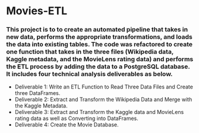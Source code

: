 # Movies-ETL

### This project is to to create an automated pipeline that takes in new data, performs the appropriate transformations, and loads the data into existing tables. The code was refactored to create one function that takes in the three files (Wikipedia data, Kaggle metadata, and the MovieLens rating data) and performs the ETL process by adding the data to a PostgreSQL database. It includes four technical analysis deliverables as below.
- Deliverable 1: Write an ETL Function to Read Three Data Files and Create three DataFrames.
- Deliverable 2: Extract and Transform the Wikipedia Data and Merge with the Kaggle Metadata. 
- Deliverable 3: Extract and Transform the Kaggle data and MovieLens rating data as well as Converting into DataFrames.
- Deliverable 4: Create the Movie Database.

